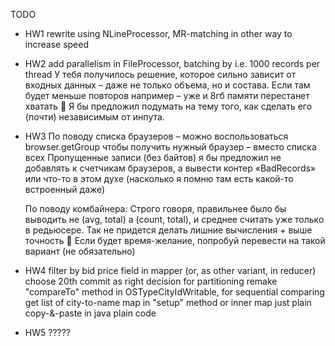 TODO
 - HW1
    rewrite using NLineProcessor, MR-matching in other way to increase speed

 - HW2
    add parallelism in FileProcessor, batching by i.e. 1000 records per thread
    У тебя получилось решение, которое сильно зависит от входных данных – даже не только объема, но и состава.
    Если там будет меньше повторов например – уже и 8гб памяти перестанет хватать 
    Я бы предложил подумать на тему того, как сделать его (почти) независимым от инпута.

 - HW3
    По поводу списка браузеров – можно воспользоваться browser.getGroup чтобы получить нужный браузер – вместо списка всех
    Пропущенные записи (без байтов) я бы предложил не добавлять к счетчикам браузеров, а вывести контер «BadRecords» или что-то в этом духе (насколько я помню там есть какой-то встроенный даже)

    По поводу комбайнера:
    Строго говоря, правильнее было бы выводить не (avg, total) а (count, total), и среднее считать уже только в редьюсере.
    Так не придется делать лишние вычисления + выше точность 
     Если будет время-желание, попробуй перевести на такой вариант (не обязательно)

 - HW4
    filter by bid price field in mapper (or, as other variant, in reducer)
    choose 20th commit as right decision for partitioning
    remake "compareTo" method in OSTypeCityIdWritable, for sequential comparing
    get list of city-to-name map in "setup" method or inner map just plain copy-&-paste in java plain code

 - HW5
    ?????